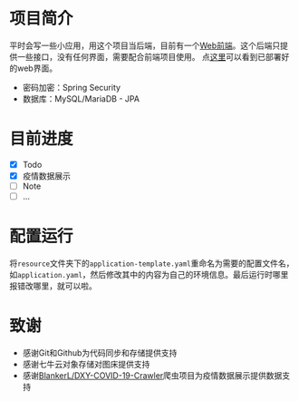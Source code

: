 # 项目简介
平时会写一些小应用，用这个项目当后端，目前有一个[Web前端](https://github.com/XuYang5478/only-apps)。这个后端只提供一些接口，没有任何界面，需要配合前端项目使用。
点[这里](http://www.onlyapps.cn/)可以看到已部署好的web界面。
- 密码加密：Spring Security
- 数据库：MySQL/MariaDB - JPA
# 目前进度
- [x] Todo
- [x] 疫情数据展示
- [ ] Note
- [ ] ...
# 配置运行
将`resource`文件夹下的`application-template.yaml`重命名为需要的配置文件名，如`application.yaml`，然后修改其中的内容为自己的环境信息。最后运行时哪里报错改哪里，就可以啦。
# 致谢
- 感谢Git和Github为代码同步和存储提供支持
- 感谢七牛云对象存储对图床提供支持
- 感谢[BlankerL/DXY-COVID-19-Crawler](https://github.com/BlankerL/DXY-COVID-19-Crawler)爬虫项目为疫情数据展示提供数据支持